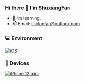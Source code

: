 <!--
**ReallySnow/ReallySnow** is a ✨ _special_ ✨ repository because its `README.md` (this file) appears on your GitHub profile.

Here are some ideas to get you started:

- 🔭 I’m currently working on ...
- 🌱 I’m currently learning Android
- 👯 I’m looking to collaborate on ...
- 🤔 I’m looking for help with ...
- 💬 Ask me about ...
- 📫 How to reach me: ...
- 😄 Pronouns: ...
- ⚡ Fun fact: ...
-->

### Hi there 👋 I'm ShuxiangFan
- 🌱 I’m learning.
- 📫 Email: linclonfan@outlook.com

### 💻 Environment
<!---
 [![Windows](https://img.shields.io/badge/Env-Windows-00BBFF?style=flat-square&logo=Windows&logoColor=FFFFFF&labelColor=00BBFF)](https://www.microsoft.com/windows)
 [![Arch Linux](https://img.shields.io/badge/Env-Arch%20Linux-008BFF?style=flat-square&logo=arch-linux&logoColor=FFFFFF&labelColor=008BFF)](https://archlinux.org)
 --->
[![iOS](https://img.shields.io/badge/MobEnv-iOS-000000?style=flat-square&logo=apple&logoColor=FFFFFF&labelColor=000000)](https://www.apple.com/ios)

### 📱 Devices
[![iPhone 12 mini](https://img.shields.io/badge/Device-iPhone%2012%20mini-000000?style=flat-square&logo=apple&logoColor=FFFFFF&labelColor=000000)](https://support.apple.com/en-us/111877)

<!-----
<img align="center" src="https://github-readme-stats.vercel.app/api?username=shuxiangfan&include_all_commits=true&show_icons=true&theme=buefy&count_private=true&hide_border=true" />
<img align="center" src="https://github-readme-stats.vercel.app/api/top-langs/?username=shuxiangfan&layout=compact" />
-->
